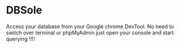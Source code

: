 # DBSole
Access your database from your Google chrome DevTool. No need to switch over terminal or phpMyAdmin just open your console and start querying !!!!
